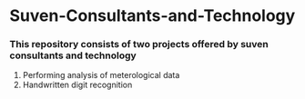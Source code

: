 # Suven-Consultants-and-Technology
### This repository consists of two projects offered by suven consultants and technology
1) Performing analysis of meterological data
2) Handwritten digit recognition
